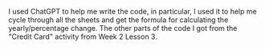 I used ChatGPT to help me write the code, in particular, I used it to help me cycle through all the sheets and get the formula for calculating the yearly/percentage change. The other parts of the code I got from the "Credit Card" activity from Week 2 Lesson 3. 
